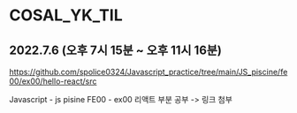 # COSAL_YK_TIL


## 2022.7.6 (오후 7시 15분 ~ 오후 11시 16분)
https://github.com/spolice0324/Javascript_practice/tree/main/JS_piscine/fe00/ex00/hello-react/src

Javascript - js pisine FE00 - ex00 리액트 부분 공부 -> 링크 첨부
